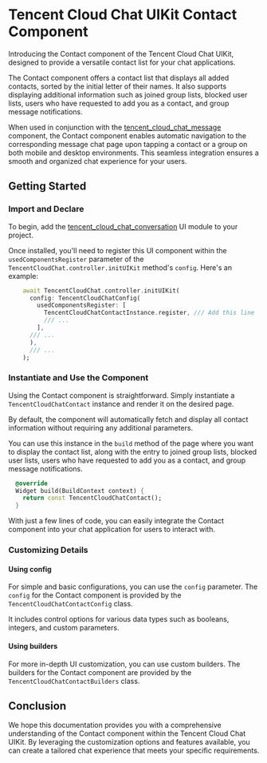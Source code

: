 # Tencent Cloud Chat UIKit Contact Component

Introducing the Contact component of the Tencent Cloud Chat UIKit, designed to provide a versatile contact list for your chat applications.

The Contact component offers a contact list that displays all added contacts, sorted by the initial letter of their names. It also supports displaying additional information such as joined group lists, blocked user lists, users who have requested to add you as a contact, and group message notifications.

When used in conjunction with the [tencent_cloud_chat_message](https://pub.dev/packages/tencent_cloud_chat_message) component, the Contact component enables automatic navigation to the corresponding message chat page upon tapping a contact or a group on both mobile and desktop environments. This seamless integration ensures a smooth and organized chat experience for your users.

## Getting Started

### Import and Declare

To begin, add the [tencent_cloud_chat_conversation](https://pub.dev/packages/tencent_cloud_chat_conversation) UI module to your project.

Once installed, you'll need to register this UI component within the `usedComponentsRegister` parameter of the `TencentCloudChat.controller.initUIKit` method's `config`. Here's an example:

```dart
    await TencentCloudChat.controller.initUIKit(
      config: TencentCloudChatConfig(
        usedComponentsRegister: [
          TencentCloudChatContactInstance.register, /// Add this line
          /// ...
        ],
      /// ...
      ),
      /// ...
    );
```

### Instantiate and Use the Component

Using the Contact component is straightforward. Simply instantiate a `TencentCloudChatContact` instance and render it on the desired page.

By default, the component will automatically fetch and display all contact information without requiring any additional parameters.

You can use this instance in the `build` method of the page where you want to display the contact list, along with the entry to joined group lists, blocked user lists, users who have requested to add you as a contact, and group message notifications.

```dart
  @override
  Widget build(BuildContext context) {
    return const TencentCloudChatContact();
  }
```

With just a few lines of code, you can easily integrate the Contact component into your chat application for users to interact with.

### Customizing Details

#### Using config

For simple and basic configurations, you can use the `config` parameter. The `config` for the Contact component is provided by the `TencentCloudChatContactConfig` class.

It includes control options for various data types such as booleans, integers, and custom parameters.

#### Using builders

For more in-depth UI customization, you can use custom builders. The builders for the Contact component are provided by the `TencentCloudChatContactBuilders` class.

## Conclusion

We hope this documentation provides you with a comprehensive understanding of the Contact component within the Tencent Cloud Chat UIKit. By leveraging the customization options and features available, you can create a tailored chat experience that meets your specific requirements.

